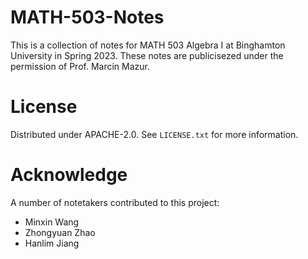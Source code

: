 # MATH-503-Notes
This is a collection of notes for MATH 503 Algebra I at Binghamton University in Spring 2023. These notes are publicisezed under the permission of Prof. Marcin Mazur.

# License
Distributed under APACHE-2.0. See `LICENSE.txt` for more information.

# Acknowledge
A number of notetakers contributed to this project:
  * Minxin Wang
  * Zhongyuan Zhao
  * Hanlim Jiang
